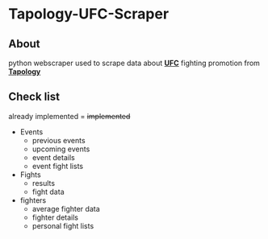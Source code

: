 # Tapology-UFC-Scraper
## About
python webscraper used to scrape data about **[UFC](https://www.ufc.com)** fighting promotion from **[Tapology](https://www.tapology.com)**

## Check list
already implemented = ~~implemented~~

  - Events
    - previous events
    - upcoming events
    - event details
    - event fight lists
  - Fights
    - results
    - fight data
  - fighters
    - average fighter data
    - fighter details
    - personal fight lists
